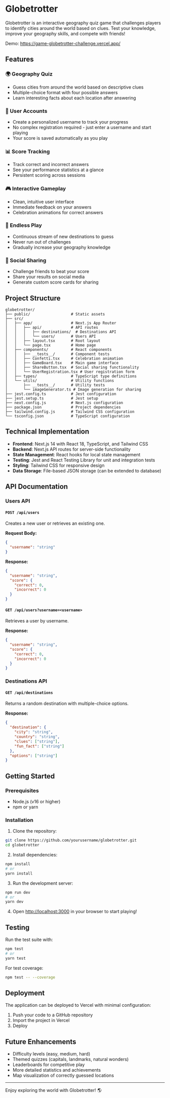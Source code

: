 











# Globetrotter

Globetrotter is an interactive geography quiz game that challenges players to identify cities around the world based on clues. Test your knowledge, improve your geography skills, and compete with friends!

Demo: https://game-globetrotter-challenge.vercel.app/

## Features

### 🌍 Geography Quiz
- Guess cities from around the world based on descriptive clues
- Multiple-choice format with four possible answers
- Learn interesting facts about each location after answering

### 👤 User Accounts
- Create a personalized username to track your progress
- No complex registration required - just enter a username and start playing
- Your score is saved automatically as you play

### 📊 Score Tracking
- Track correct and incorrect answers
- See your performance statistics at a glance
- Persistent scoring across sessions

### 🎮 Interactive Gameplay
- Clean, intuitive user interface
- Immediate feedback on your answers
- Celebration animations for correct answers

### 🔄 Endless Play
- Continuous stream of new destinations to guess
- Never run out of challenges
- Gradually increase your geography knowledge

### 🔗 Social Sharing
- Challenge friends to beat your score
- Share your results on social media
- Generate custom score cards for sharing

## Project Structure

```
globetrotter/
├── public/                  # Static assets
├── src/
│   ├── app/                 # Next.js App Router
│   │   ├── api/             # API routes
│   │   │   ├── destinations/  # Destinations API
│   │   │   └── users/       # Users API
│   │   ├── layout.tsx       # Root layout
│   │   └── page.tsx         # Home page
│   ├── components/          # React components
│   │   ├── __tests__/       # Component tests
│   │   ├── Confetti.tsx     # Celebration animation
│   │   ├── GameBoard.tsx    # Main game interface
│   │   ├── ShareButton.tsx  # Social sharing functionality
│   │   └── UserRegistration.tsx # User registration form
│   ├── types/               # TypeScript type definitions
│   └── utils/               # Utility functions
│       ├── __tests__/       # Utility tests
│       └── imageGenerator.ts # Image generation for sharing
├── jest.config.ts           # Jest configuration
├── jest.setup.ts            # Jest setup
├── next.config.js           # Next.js configuration
├── package.json             # Project dependencies
├── tailwind.config.js       # Tailwind CSS configuration
└── tsconfig.json            # TypeScript configuration
```

## Technical Implementation

- **Frontend**: Next.js 14 with React 18, TypeScript, and Tailwind CSS
- **Backend**: Next.js API routes for server-side functionality
- **State Management**: React hooks for local state management
- **Testing**: Jest and React Testing Library for unit and integration tests
- **Styling**: Tailwind CSS for responsive design
- **Data Storage**: File-based JSON storage (can be extended to database)

## API Documentation

### Users API

#### `POST /api/users`
Creates a new user or retrieves an existing one.

**Request Body:**
```json
{
  "username": "string"
}
```

**Response:**
```json
{
  "username": "string",
  "score": {
    "correct": 0,
    "incorrect": 0
  }
}
```

#### `GET /api/users?username=<username>`
Retrieves a user by username.

**Response:**
```json
{
  "username": "string",
  "score": {
    "correct": 0,
    "incorrect": 0
  }
}
```

### Destinations API

#### `GET /api/destinations`
Returns a random destination with multiple-choice options.

**Response:**
```json
{
  "destination": {
    "city": "string",
    "country": "string",
    "clues": ["string"],
    "fun_fact": ["string"]
  },
  "options": ["string"]
}
```

## Getting Started

### Prerequisites
- Node.js (v16 or higher)
- npm or yarn

### Installation

1. Clone the repository:
```bash
git clone https://github.com/yourusername/globetrotter.git
cd globetrotter
```

2. Install dependencies:
```bash
npm install
# or
yarn install
```

3. Run the development server:
```bash
npm run dev
# or
yarn dev
```

4. Open [http://localhost:3000](http://localhost:3000) in your browser to start playing!

## Testing

Run the test suite with:
```bash
npm test
# or
yarn test
```

For test coverage:
```bash
npm test -- --coverage
```

## Deployment

The application can be deployed to Vercel with minimal configuration:

1. Push your code to a GitHub repository
2. Import the project in Vercel
3. Deploy

## Future Enhancements

- Difficulty levels (easy, medium, hard)
- Themed quizzes (capitals, landmarks, natural wonders)
- Leaderboards for competitive play
- More detailed statistics and achievements
- Map visualization of correctly guessed locations

---

Enjoy exploring the world with Globetrotter! 🌎
